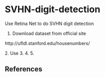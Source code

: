 # SVHN-digit-detection
Use Retina Net to do SVHN digit detection
  1. Download dataset from official site
  <p>http://ufldl.stanford.edu/housenumbers/</p>
  2. Use 
  3.
  4.
  5.
 <h2>References</h2>
